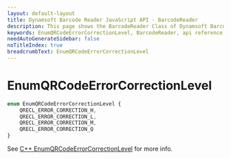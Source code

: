 ```yaml
---
layout: default-layout
title: Dynamsoft Barcode Reader JavaScript API - BarcodeReader
description: This page shows the BarcodeReader Class of Dynamsoft Barcode Reader JavaScript SDK.
keywords: EnumQRCodeErrorCorrectionLevel, BarcodeReader, api reference, javascript, js
needAutoGenerateSidebar: false
noTitleIndex: true
breadcrumbText: EnumQRCodeErrorCorrectionLevel
---
```



# EnumQRCodeErrorCorrectionLevel

```ts
enum EnumQRCodeErrorCorrectionLevel { 
    QRECL_ERROR_CORRECTION_H, 
    QRECL_ERROR_CORRECTION_L, 
    QRECL_ERROR_CORRECTION_M, 
    QRECL_ERROR_CORRECTION_Q 
}
```

See [C++ EnumQRCodeErrorCorrectionLevel](https://www.dynamsoft.com/barcode-reader/parameters/enum/other-enums.html?ver=latest#qrcodeerrorcorrectionlevel) for more info.